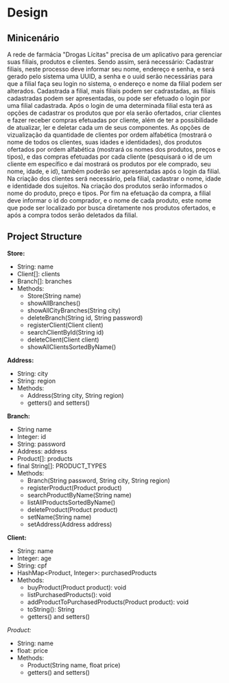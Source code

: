 # Design

## Minicenário

A rede de farmácia "Drogas Lícitas" precisa de um aplicativo para gerenciar suas filiais, produtos e clientes. Sendo assim, será necessário: Cadastrar filiais, neste processo deve informar seu nome, endereço e senha, e será gerado pelo sistema uma UUID, a senha e o uuid serão necessárias para que a filial faça seu login no sistema, o endereço e nome da filial podem ser alterados. Cadastrada a filial, mais filiais podem ser cadrastadas, as filiais cadastradas podem ser apresentadas, ou pode ser efetuado o login por uma filial cadastrada. Após o login de uma determinada filial esta terá as opções de cadastrar os produtos que por ela serão ofertados, criar clientes e fazer receber compras efetuadas por cliente, além de ter a possibilidade de atualizar, ler e deletar cada um de seus componentes. As opções de vizualização da quantidade de clientes por ordem alfabética (mostrará o nome de todos os clientes, suas idades e identidades), dos produtos ofertados por ordem alfabética (mostrará os nomes dos produtos, preços e tipos), e das compras efetuadas por cada cliente (pesquisará o id de um cliente em específico e daí mostrará os produtos por ele comprado, seu nome, idade, e id), também poderão ser apresentadas após o login da filial. Na criação dos clientes será necessário, pela filial, cadastrar o nome, idade e identidade dos sujeitos. Na criação dos produtos serão informados o nome do produto, preço e tipos. Por fim na efetuação da compra, a filial deve informar o id do comprador, e o nome de cada produto, este nome que pode ser localizado por busca diretamente nos produtos ofertados, e após a compra todos serão deletados da filial.

## Project Structure

**Store:**

- String: name
- Client[]: clients
- Branch[]: branches
- Methods:
  - Store(String name)
  - showAllBranches()
  - showAllCityBranches(String city)
  - deleteBranch(String id, String password)
  - registerClient(Client client)
  - searchClientById(String id)
  - deleteClient(Client client)
  - showAllClientsSortedByName()

**Address:**

- String: city
- String: region
- Methods:
  - Address(String city, String region)
  - getters() and setters()

**Branch:**

- String name
- Integer: id
- String: password
- Address: address
- Product[]: products
- final String[]: PRODUCT_TYPES
- Methods:
  - Branch(String password, String city, String region)
  - registerProduct(Product product)
  - searchProductByName(String name)
  - listAllProductsSortedByName()
  - deleteProduct(Product product)
  - setName(String name)
  - setAddress(Address address)

**Client:**

- String: name
- Integer: age
- String: cpf
- HashMap<Product, Integer>: purchasedProducts
- Methods:
  - buyProduct(Product product): void
  - listPurchasedProducts(): void
  - addProductToPurchasedProducts(Product product): void
  - toString(): String
  - getters() and setters()

*Product:*

- String: name
- float: price
- Methods:
  - Product(String name, float price)
  - getters() and setters()
